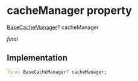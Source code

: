 


# cacheManager property







[BaseCacheManager](https://pub.dev/documentation/flutter_cache_manager/3.3.0/flutter_cache_manager/BaseCacheManager-class.html)? cacheManager
  
_<span class="feature">final</span>_






## Implementation

```dart
final BaseCacheManager? cacheManager;
```







